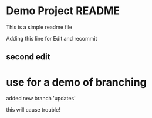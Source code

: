 # Demo Project README

This is a simple readme file

Adding this line for Edit and recommit

## second edit

# use for a demo of branching
added new branch 'updates'

this will cause trouble!
